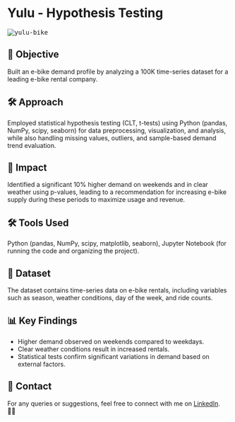 # Yulu - Hypothesis Testing  

<kbd>![yulu-bike](https://github.com/KasiMuthuveerappan/Yulu_CaseStudy/assets/142071405/fc37879c-1e79-4f71-8dce-d818883aa590)</kbd>  

## 📌 Objective  
Built an e-bike demand profile by analyzing a 100K time-series dataset for a leading e-bike rental company.  

## 🛠 Approach  
Employed statistical hypothesis testing (CLT, t-tests) using Python (pandas, NumPy, scipy, seaborn) for data preprocessing, visualization, and analysis, while also handling missing values, outliers, and sample-based demand trend evaluation.  

## 🚀 Impact  
Identified a significant 10% higher demand on weekends and in clear weather using p-values, leading to a recommendation for increasing e-bike supply during these periods to maximize usage and revenue.  

## 🛠 Tools Used  
Python (pandas, NumPy, scipy, matplotlib, seaborn), Jupyter Notebook (for running the code and organizing the project).  

## 📂 Dataset  
The dataset contains time-series data on e-bike rentals, including variables such as season, weather conditions, day of the week, and ride counts.  

## 📊 Key Findings  
- Higher demand observed on weekends compared to weekdays.  
- Clear weather conditions result in increased rentals.  
- Statistical tests confirm significant variations in demand based on external factors.  

## 🤝 Contact  
For any queries or suggestions, feel free to connect with me on [LinkedIn](https://www.linkedin.com/in/arundham-jena-59aa20143/). 🚴‍♂️  
